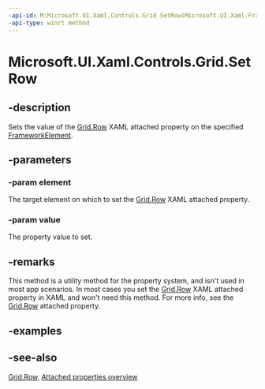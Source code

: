 ```yaml
---
-api-id: M:Microsoft.UI.Xaml.Controls.Grid.SetRow(Microsoft.UI.Xaml.FrameworkElement,System.Int32)
-api-type: winrt method
---
```


<!-- Method syntax
public void SetRow(Windows.UI.Xaml.FrameworkElement element, System.Int32 value)
-->

# Microsoft.UI.Xaml.Controls.Grid.SetRow

## -description
Sets the value of the [Grid.Row](grid_row.md) XAML attached property on the specified [FrameworkElement](../microsoft.ui.xaml/frameworkelement.md).

## -parameters
### -param element
The target element on which to set the [Grid.Row](grid_row.md) XAML attached property.

### -param value
The property value to set.

## -remarks
This method is a utility method for the property system, and isn't used in most app scenarios. In most cases you set the [Grid.Row](grid_row.md) XAML attached property in XAML and won't need this method. For more info, see the [Grid.Row](grid_row.md) attached property.

## -examples

## -see-also

[Grid.Row](grid_row.md), [Attached properties overview](/windows/uwp/xaml-platform/attached-properties-overview)
